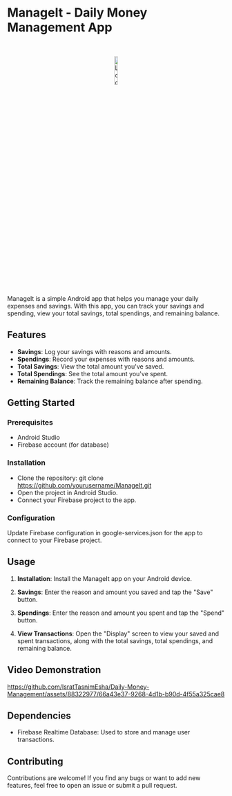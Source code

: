 # ManageIt - Daily Money Management App

<br>
<p align="center">
  <img src="https://github.com/IsratTasnimEsha/Daily-Money-Management-App/assets/88322977/c448d7cd-7035-4608-b121-6074ca6aad0a" alt="Logo" width="13%">
</p>
<br>

ManageIt is a simple Android app that helps you manage your daily expenses and savings. With this app, you can track your savings and spending, view your total savings, total spendings, and remaining balance.

## Features

- **Savings**: Log your savings with reasons and amounts.
- **Spendings**: Record your expenses with reasons and amounts.
- **Total Savings**: View the total amount you've saved.
- **Total Spendings**: See the total amount you've spent.
- **Remaining Balance**: Track the remaining balance after spending.

## Getting Started

### Prerequisites

- Android Studio
- Firebase account (for database)

### Installation

- Clone the repository: git clone https://github.com/yourusername/ManageIt.git
- Open the project in Android Studio.
- Connect your Firebase project to the app.

### Configuration
Update Firebase configuration in google-services.json for the app to connect to your Firebase project.

## Usage

1. **Installation**: Install the ManageIt app on your Android device.

2. **Savings**: Enter the reason and amount you saved and tap the "Save" button.

3. **Spendings**: Enter the reason and amount you spent and tap the "Spend" button.

4. **View Transactions**: Open the "Display" screen to view your saved and spent transactions, along with the total savings, total spendings, and remaining balance.

## Video Demonstration

https://github.com/IsratTasnimEsha/Daily-Money-Management/assets/88322977/66a43e37-9268-4d1b-b90d-4f55a325cae8

## Dependencies

- Firebase Realtime Database: Used to store and manage user transactions.

## Contributing

Contributions are welcome! If you find any bugs or want to add new features, feel free to open an issue or submit a pull request.
